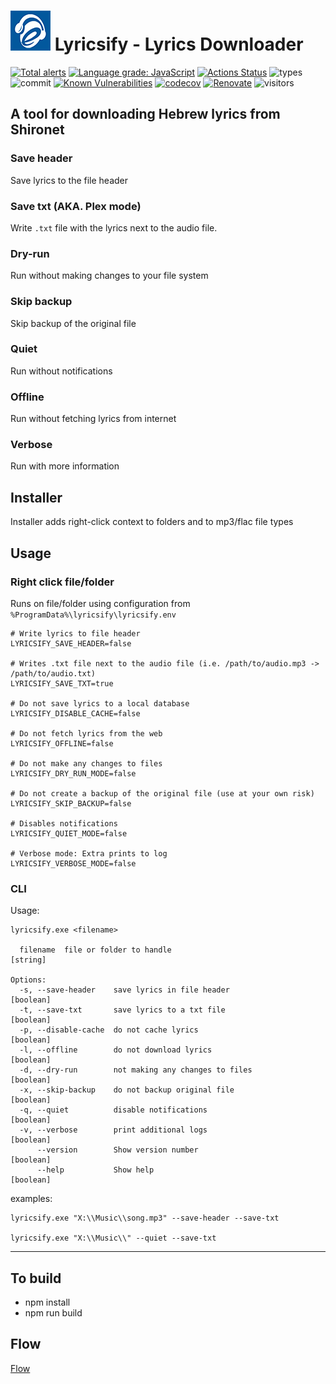 # ![](https://raw.githubusercontent.com/yoavain/lyricsify-cli/main/resources/icons/64x64_logo.png) Lyricsify - Lyrics Downloader  <br>

[![Total alerts](https://img.shields.io/lgtm/alerts/g/yoavain/lyricsify-cli.svg?logo=lgtm&logoWidth=18)](https://lgtm.com/projects/g/yoavain/lyricsify-cli/alerts/)
[![Language grade: JavaScript](https://img.shields.io/lgtm/grade/javascript/g/yoavain/lyricsify-cli.svg?logo=lgtm&logoWidth=18)](https://lgtm.com/projects/g/yoavain/lyricsify-cli/context:javascript)
[![Actions Status](https://github.com/yoavain/lyricsify-cli/workflows/Node%20CI/badge.svg)](https://github.com/yoavain/lyricsify-cli/actions)
![types](https://img.shields.io/npm/types/typescript.svg)
![commit](https://img.shields.io/github/last-commit/yoavain/lyricsify-cli.svg)
[![Known Vulnerabilities](https://snyk.io//test/github/yoavain/lyricsify-cli/badge.svg?targetFile=package.json)](https://snyk.io//test/github/yoavain/lyricsify-cli?targetFile=package.json)
[![codecov](https://codecov.io/gh/yoavain/lyricsify-cli/branch/main/graph/badge.svg?token=38TTECCCWS)](https://codecov.io/gh/yoavain/lyricsify-cli)
[![Renovate](https://img.shields.io/badge/renovate-enabled-brightgreen.svg)](https://renovatebot.com)
![visitors](https://visitor-badge.glitch.me/badge?page_id=yoavain.lyricsify-cli)

## A tool for downloading Hebrew lyrics from Shironet

### Save header
Save lyrics to the file header

### Save txt (AKA. Plex mode)
Write `.txt` file with the lyrics next to the audio file. 

### Dry-run
Run without making changes to your file system

### Skip backup
Skip backup of the original file

### Quiet
Run without notifications

### Offline
Run without fetching lyrics from internet

### Verbose
Run with more information

## Installer

Installer adds right-click context to folders and to mp3/flac file types

## Usage

### Right click file/folder
Runs on file/folder using configuration from `%ProgramData%\lyricsify\lyricsify.env`

```dotenv
# Write lyrics to file header
LYRICSIFY_SAVE_HEADER=false

# Writes .txt file next to the audio file (i.e. /path/to/audio.mp3 -> /path/to/audio.txt)
LYRICSIFY_SAVE_TXT=true

# Do not save lyrics to a local database
LYRICSIFY_DISABLE_CACHE=false

# Do not fetch lyrics from the web
LYRICSIFY_OFFLINE=false

# Do not make any changes to files
LYRICSIFY_DRY_RUN_MODE=false

# Do not create a backup of the original file (use at your own risk)
LYRICSIFY_SKIP_BACKUP=false

# Disables notifications
LYRICSIFY_QUIET_MODE=false

# Verbose mode: Extra prints to log
LYRICSIFY_VERBOSE_MODE=false
```

### CLI

Usage:

```
lyricsify.exe <filename>

  filename  file or folder to handle                                    [string]

Options:
  -s, --save-header    save lyrics in file header                      [boolean]
  -t, --save-txt       save lyrics to a txt file                       [boolean]
  -p, --disable-cache  do not cache lyrics                             [boolean]
  -l, --offline        do not download lyrics                          [boolean]
  -d, --dry-run        not making any changes to files                 [boolean]
  -x, --skip-backup    do not backup original file                     [boolean]
  -q, --quiet          disable notifications                           [boolean]
  -v, --verbose        print additional logs                           [boolean]
      --version        Show version number                             [boolean]
      --help           Show help                                       [boolean]
```

examples:
```
lyricsify.exe "X:\\Music\\song.mp3" --save-header --save-txt

lyricsify.exe "X:\\Music\\" --quiet --save-txt
```
---

## To build

 * npm install
 * npm run build


## Flow

[Flow](./docs/FLOW.md)

